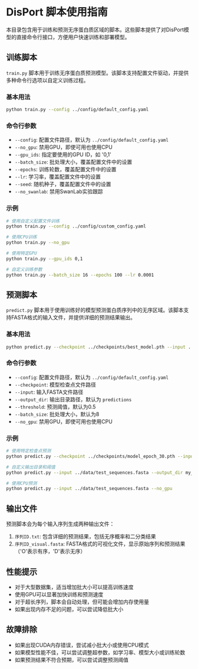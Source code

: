 # DisPort 脚本使用指南

本目录包含用于训练和预测无序蛋白质区域的脚本。这些脚本提供了对DisPort模型的直接命令行接口，方便用户快速训练和部署模型。

## 训练脚本

`train.py` 脚本用于训练无序蛋白质预测模型。该脚本支持配置文件驱动，并提供多种命令行选项以自定义训练过程。

### 基本用法

```bash
python train.py --config ../config/default_config.yaml
```

### 命令行参数

- `--config`: 配置文件路径，默认为 `../config/default_config.yaml`
- `--no_gpu`: 禁用GPU，即使可用也使用CPU
- `--gpu_ids`: 指定要使用的GPU ID，如 '0,1'
- `--batch_size`: 批处理大小，覆盖配置文件中的设置
- `--epochs`: 训练轮数，覆盖配置文件中的设置
- `--lr`: 学习率，覆盖配置文件中的设置
- `--seed`: 随机种子，覆盖配置文件中的设置
- `--no_swanlab`: 禁用SwanLab实验跟踪

### 示例

```bash
# 使用自定义配置文件训练
python train.py --config ../config/custom_config.yaml

# 使用CPU训练
python train.py --no_gpu

# 使用特定GPU
python train.py --gpu_ids 0,1

# 自定义训练参数
python train.py --batch_size 16 --epochs 100 --lr 0.0001
```

## 预测脚本

`predict.py` 脚本用于使用训练好的模型预测蛋白质序列中的无序区域。该脚本支持FASTA格式的输入文件，并提供详细的预测结果输出。

### 基本用法

```bash
python predict.py --checkpoint ../checkpoints/best_model.pth --input ../data/example.fasta
```

### 命令行参数

- `--config`: 配置文件路径，默认为 `../config/default_config.yaml`
- `--checkpoint`: 模型检查点文件路径
- `--input`: 输入FASTA文件路径
- `--output_dir`: 输出目录路径，默认为 `predictions`
- `--threshold`: 预测阈值，默认为0.5
- `--batch_size`: 批处理大小，默认为8
- `--no_gpu`: 禁用GPU，即使可用也使用CPU

### 示例

```bash
# 使用特定检查点预测
python predict.py --checkpoint ../checkpoints/model_epoch_30.pth --input ../data/test_sequences.fasta

# 自定义输出目录和阈值
python predict.py --input ../data/test_sequences.fasta --output_dir my_predictions --threshold 0.7

# 使用CPU预测
python predict.py --input ../data/test_sequences.fasta --no_gpu
```

## 输出文件

预测脚本会为每个输入序列生成两种输出文件：

1. `序列ID.txt`: 包含详细的预测结果，包括无序概率和二分类结果
2. `序列ID_visual.fasta`: FASTA格式的可视化文件，显示原始序列和预测结果（'O'表示有序，'D'表示无序）

## 性能提示

- 对于大型数据集，适当增加批大小可以提高训练速度
- 使用GPU可以显著加快训练和预测速度
- 对于超长序列，脚本会自动处理，但可能会增加内存使用量
- 如果出现内存不足的问题，可以尝试降低批大小

## 故障排除

- 如果出现CUDA内存错误，尝试减小批大小或使用CPU模式
- 如果模型性能不佳，可以尝试调整超参数，如学习率、模型大小或训练轮数
- 如果预测结果不符合预期，可以尝试调整预测阈值 